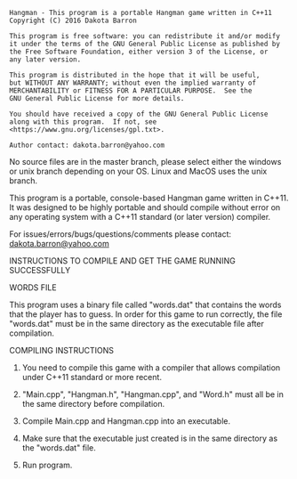     Hangman - This program is a portable Hangman game written in C++11
    Copyright (C) 2016 Dakota Barron

    This program is free software: you can redistribute it and/or modify
    it under the terms of the GNU General Public License as published by
    the Free Software Foundation, either version 3 of the License, or
    any later version.

    This program is distributed in the hope that it will be useful,
    but WITHOUT ANY WARRANTY; without even the implied warranty of
    MERCHANTABILITY or FITNESS FOR A PARTICULAR PURPOSE.  See the
    GNU General Public License for more details.

    You should have received a copy of the GNU General Public License
    along with this program.  If not, see <https://www.gnu.org/licenses/gpl.txt>.

    Author contact: dakota.barron@yahoo.com

No source files are in the master branch, please select either the windows or unix branch depending on your OS.
Linux and MacOS uses the unix branch.

This program is a portable, console-based Hangman game written in C++11.
It was designed to be highly portable and should compile without error on any operating system with a C++11 standard (or later version) compiler.

For issues/errors/bugs/questions/comments please contact: dakota.barron@yahoo.com

INSTRUCTIONS TO COMPILE AND GET THE GAME RUNNING SUCCESSFULLY

WORDS FILE

This program uses a binary file called "words.dat" that contains the words that the player has to guess.
In order for this game to run correctly, the file "words.dat" must be in the same directory as the executable file after compilation.

COMPILING INSTRUCTIONS

1.	You need to compile this game with a compiler that allows compilation under C++11 standard or more recent.

2.	"Main.cpp", "Hangman.h", "Hangman.cpp", and "Word.h" must all be in the same directory before compilation.

3.	Compile Main.cpp and Hangman.cpp into an executable.

4.	Make sure that the executable just created is in the same directory as the "words.dat" file.

5.	Run program.
